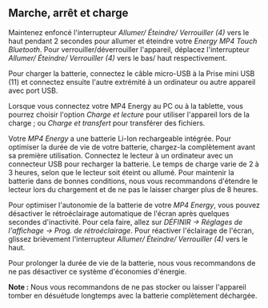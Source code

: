 ## Marche, arrêt et charge

Maintenez enfoncé l'interrupteur *Allumer/ Éteindre/ Verrouiller (4)* vers le haut pendant 2 secondes pour allumer et éteindre votre *Energy MP4 Touch Bluetooth*. Pour verrouiller/déverrouiller l'appareil, déplacez l'interrupteur *Allumer/ Éteindre/ Verrouiller (4)* vers le bas/ haut respectivement.

Pour charger la batterie, connectez le câble micro-USB à la Prise mini USB (11) et connectez ensuite l'autre extrémité à un ordinateur ou autre appareil avec port USB.

Lorsque vous connectez votre MP4 Energy au PC ou à la tablette, vous pourrez choisir l'option *Charge et lecture* pour utiliser l'appareil lors de la charge ; ou *Charge et transfert* pour transférer des fichiers.

Votre *MP4 Energy* a une batterie Li-Ion rechargeable intégrée. Pour optimiser la durée de vie de votre batterie, chargez-la complètement avant sa première utilisation. Connectez le lecteur à un ordinateur avec un connecteur USB pour recharger la batterie.
Le temps de charge varie de 2 à 3 heures, selon que le lecteur soit éteint ou allumé. Pour maintenir la batterie dans de bonnes conditions, nous vous recommandons d'étendre le lecteur lors du chargement et de ne pas le laisser charger plus de 8 heures.

Pour optimiser l'autonomie de la batterie de votre *MP4 Energy*, vous pouvez désactiver le rétroéclairage automatique de l'écran après quelques secondes d'inactivité. Pour cela faire, allez sur *DÉFINIR -> Réglages de l'affichage -> Prog. de rétroéclairage*.  Pour réactiver l'éclairage de l'écran, glissez brièvement l'interrupteur *Allumer/ Éteindre/ Verrouiller (4)* vers le haut.

Pour prolonger la durée de vie de la batterie, nous vous recommandons de ne pas désactiver ce système d'économies d'énergie.

**Note :** Nous vous recommandons de ne pas stocker ou laisser l'appareil tomber en désuétude longtemps avec la batterie complètement déchargée.

